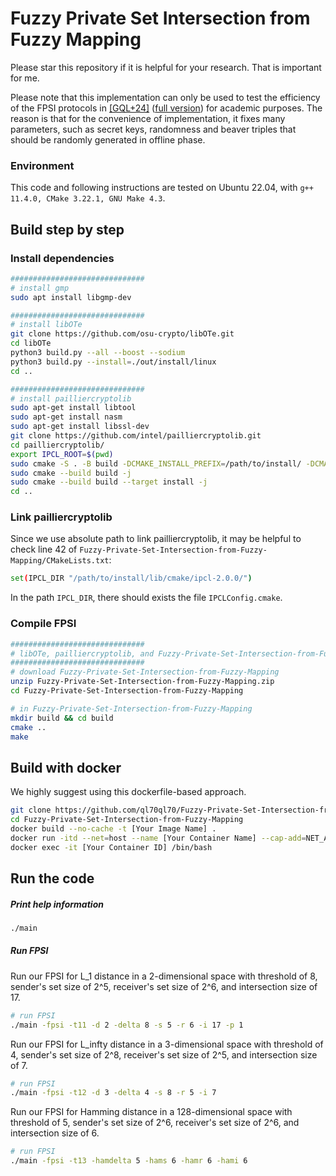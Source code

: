 # Fuzzy Private Set Intersection from Fuzzy Mapping
Please star this repository if it is helpful for your research.
That is important for me.

Please note that this implementation can only be used to test the efficiency of the FPSI protocols in [[GQL+24]](https://doi.org/10.1007/978-981-96-0938-3_2) ([full version](https://eprint.iacr.org/2024/1462)) for academic purposes.
The reason is that for the convenience of implementation, it fixes many parameters, such as secret keys, randomness and beaver triples that should be randomly generated in offline phase.

### Environment

This code and following instructions are tested on Ubuntu 22.04, with `g++ 11.4.0, CMake 3.22.1, GNU Make 4.3`.

## Build step by step

### Install dependencies

```bash
##############################
# install gmp
sudo apt install libgmp-dev

##############################
# install libOTe
git clone https://github.com/osu-crypto/libOTe.git
cd libOTe
python3 build.py --all --boost --sodium
python3 build.py --install=./out/install/linux
cd ..

##############################
# install pailliercryptolib
sudo apt-get install libtool
sudo apt-get install nasm
sudo apt-get install libssl-dev
git clone https://github.com/intel/pailliercryptolib.git
cd pailliercryptolib/
export IPCL_ROOT=$(pwd)
sudo cmake -S . -B build -DCMAKE_INSTALL_PREFIX=/path/to/install/ -DCMAKE_BUILD_TYPE=Release -DIPCL_TEST=OFF -DIPCL_BENCHMARK=OFF
sudo cmake --build build -j
sudo cmake --build build --target install -j
cd ..

```

### Link pailliercryptolib
Since we use absolute path to link pailliercryptolib, it may be helpful to check line 42 of `Fuzzy-Private-Set-Intersection-from-Fuzzy-Mapping/CMakeLists.txt`:
```bash
set(IPCL_DIR "/path/to/install/lib/cmake/ipcl-2.0.0/")
```
In the path `IPCL_DIR`, there should exists the file `IPCLConfig.cmake`.

### Compile FPSI
```bash
##############################
# libOTe, pailliercryptolib, and Fuzzy-Private-Set-Intersection-from-Fuzzy-Mapping are three parallel folders in the same path
##############################
# download Fuzzy-Private-Set-Intersection-from-Fuzzy-Mapping
unzip Fuzzy-Private-Set-Intersection-from-Fuzzy-Mapping.zip
cd Fuzzy-Private-Set-Intersection-from-Fuzzy-Mapping

# in Fuzzy-Private-Set-Intersection-from-Fuzzy-Mapping
mkdir build && cd build
cmake ..
make
```

## Build with docker
We highly suggest using this dockerfile-based approach.

```bash
git clone https://github.com/ql70ql70/Fuzzy-Private-Set-Intersection-from-Fuzzy-Mapping.git
cd Fuzzy-Private-Set-Intersection-from-Fuzzy-Mapping
docker build --no-cache -t [Your Image Name] .
docker run -itd --net=host --name [Your Container Name] --cap-add=NET_ADMIN [Your Image ID] /bin/bash
docker exec -it [Your Container ID] /bin/bash 
```
## Run the code

##### Print help information

```bash
./main
```

##### Run FPSI

Run our FPSI for L_1 distance in a 2-dimensional space with threshold of 8, sender's set size of 2^5, receiver's set size of 2^6, and intersection size of 17.

```bash
# run FPSI 
./main -fpsi -t11 -d 2 -delta 8 -s 5 -r 6 -i 17 -p 1
```

Run our FPSI for L_infty distance in a 3-dimensional space with threshold of 4, sender's set size of 2^8, receiver's set size of 2^5, and intersection size of 7.

```bash
# run FPSI 
./main -fpsi -t12 -d 3 -delta 4 -s 8 -r 5 -i 7
```

Run our FPSI for Hamming distance in a 128-dimensional space with threshold of 5, sender's set size of 2^6, receiver's set size of 2^6, and intersection size of 6.

```bash
# run FPSI 
./main -fpsi -t13 -hamdelta 5 -hams 6 -hamr 6 -hami 6
```

